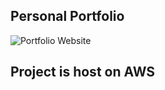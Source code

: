 ## Personal Portfolio

![Portfolio Website](https://i.ibb.co/WgPMpts/image.png)

## Project is host on AWS 
